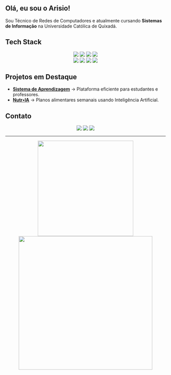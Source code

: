 <h2 align="left">Olá, eu sou o Arisio!</h2>

<p align="left">
  Sou Técnico de Redes de Computadores e atualmente cursando <b>Sistemas de Informação</b> na Universidade Católica de Quixadá.  
</p>


## Tech Stack
<p align="center">
  <img src="https://img.shields.io/badge/python-3670A0?style=for-the-badge&logo=python&logoColor=ffdd54"/>
  <img src="https://img.shields.io/badge/postgres-%23316192.svg?style=for-the-badge&logo=postgresql&logoColor=white"/>
  <img src="https://img.shields.io/badge/mysql-4479A1.svg?style=for-the-badge&logo=mysql&logoColor=white"/>
  <img src="https://img.shields.io/badge/Power%20BI-F2C811?style=for-the-badge&logo=powerbi&logoColor=black"/> <br>
  <img src="https://img.shields.io/badge/github-%23121011.svg?style=for-the-badge&logo=github&logoColor=white"/>
  <img src="https://img.shields.io/badge/git-%23F05033.svg?style=for-the-badge&logo=git&logoColor=white"/>
  <img src="https://img.shields.io/badge/html5-%23E34F26.svg?style=for-the-badge&logo=html5&logoColor=white"/>
  <img src="https://img.shields.io/badge/css3-%231572B6.svg?style=for-the-badge&logo=css3&logoColor=white"/>
</p>

## Projetos em Destaque

- [**Sistema de Aprendizagem**](https://github.com/arisioandradee/sistema-aprendizagem) → Plataforma eficiente para estudantes e professores.
- [**Nutr•IA**](https://github.com/arisioandradee/nutria-diet-planner) → Planos alimentares semanais usando Inteligência Artificial.

## Contato
<p align="center">
  <a href="https://www.linkedin.com/in/arisioandrade" target="_blank"><img src="https://img.shields.io/badge/LinkedIn-000000?style=for-the-badge&logoColor=000000"/></a>
  <a href="mailto:arisiosaf@gmail.com"><img src="https://img.shields.io/badge/Email-000000?style=for-the-badge&logoColor=000000"/></a>
  <a href="https://arisioandradee.github.io"><img src="https://img.shields.io/badge/Portfolio-000000?style=for-the-badge&logoColor=000000"/></a>
</p>

---
<p align="center">
  <img src="https://github-readme-stats.vercel.app/api/top-langs/?username=arisioandradee&theme=dark&hide_border=true&layout=compact" width="300"/>
  <img src="https://nirzak-streak-stats.vercel.app/?user=arisioandradee&theme=dark&hide_border=true" width="420"/>
</p>

